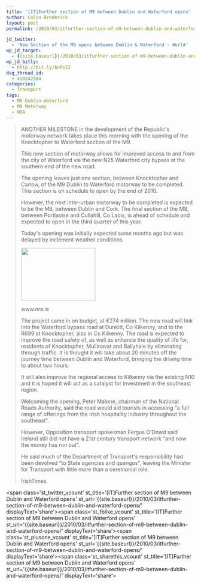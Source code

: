 ```yaml
---
title: '[IT]Further section of M9 between Dublin and Waterford opens'
author: Colin Broderick
layout: post
permalink: /2010/03/itfurther-section-of-m9-between-dublin-and-waterford-opens/

jd_twitter:
  - 'New Section of the M9 opens between Dublin & Waterford - #url#'
wp_jd_target:
  - {{site.baseurl}}/2010/03/itfurther-section-of-m9-between-dublin-and-waterford-opens/
wp_jd_bitly:
  - http://bit.ly/bnPoZJ
dsq_thread_id:
  - 410242504
categories:
  - Transport
tags:
  - M9 Dublin-Waterford
  - M9 Motorway
  - NRA
---
```

> ANOTHER MILESTONE in the development of the Republic's motorway network takes place this morning with the opening of the Knocktopher to Waterford section of the M9.
> 
> This new section of motorway allows for improved access to and from the city of Waterford via the new N25 Waterford city bypass at the southern end of the new road.
> 
> The opening leaves just one section, between Knocktopher and Carlow, of the M9 Dublin to Waterford motorway to be completed. This section is on schedule to open by the end of 2010.
> 
> However, the next inter-urban motorway to be completed is expected to be the M8, between Dublin and Cork. The final section of the M8, between Portlaoise and Cullahill, Co Laois, is ahead of schedule and expected to open in the third quarter of this year.
> 
> Today's opening was initially expected some months ago but was delayed by inclement weather conditions.
> 
> <div id="attachment_453" class="wp-caption alignleft" style="width: 208px">
>   <a href="{{site.baseurl}}/wp-content/uploads/2010/02/nra.jpg"><img class="size-full wp-image-453" title="National Road Authority Logo" src="{{site.baseurl}}/wp-content/uploads/2010/02/nra.jpg" alt="" width="198" height="140" /></a><p class="wp-caption-text">
>     www.nra.ie
>   </p>
> </div>
> 
> The project came in on budget, at €274 million. The new road will link into the Waterford bypass road at Dunkitt, Co Kilkenny, and to the R699 at Knocktopher, also in Co Kilkenny. The road is expected to improve the road safety of, as well as enhance the quality of life for, residents of Knocktopher, Mullinavat and Ballyhale by eliminating through traffic. It is thought it will take about 20 minutes off the journey time between Dublin and Waterford, bringing the driving time to about two hours.
> 
> It will also improve the regional access to Kilkenny via the existing N10 and it is hoped it will act as a catalyst for investment in the southeast region.
> 
> Welcoming the opening, Peter Malone, chairman of the National Roads Authority, said the road would aid tourists in accessing “a full range of offerings from the Irish hospitality industry throughout the southeast”.
> 
> However, Opposition transport spokesman Fergus O'Dowd said Ireland still did not have a 21st century transport network “and now the money has run out”.
> 
> He said much of the Department of Transport's responsibility had been devolved “to State agencies and quangos”, leaving the Minister for Transport with little more than a ceremonial role.
> 
> IrishTimes

<span class='st\_twitter\_vcount' st\_title='[IT]Further section of M9 between Dublin and Waterford opens' st\_url='{{site.baseurl}}/2010/03/itfurther-section-of-m9-between-dublin-and-waterford-opens/' displayText='share'></span><span class='st\_fblike\_vcount' st\_title='[IT]Further section of M9 between Dublin and Waterford opens' st\_url='{{site.baseurl}}/2010/03/itfurther-section-of-m9-between-dublin-and-waterford-opens/' displayText='share'></span><span class='st\_plusone\_vcount' st\_title='[IT]Further section of M9 between Dublin and Waterford opens' st\_url='{{site.baseurl}}/2010/03/itfurther-section-of-m9-between-dublin-and-waterford-opens/' displayText='share'></span><span class='st\_sharethis\_vcount' st\_title='[IT]Further section of M9 between Dublin and Waterford opens' st\_url='{{site.baseurl}}/2010/03/itfurther-section-of-m9-between-dublin-and-waterford-opens/' displayText='share'></span>